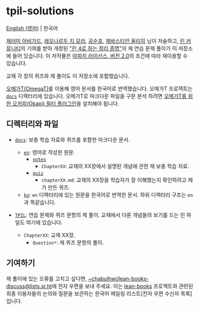 # tpil-solutions

[English (영어)](./README.md) | 한국어

[제러미 아비가드][ja], [레오나르두 지 모라][ldm], [공순호][sk], [제바스티안 울리히][su] 님이 저술하고, [린 커뮤니티][lean-comm]의 기여를 받아 개정된 ["린 4로 하는 정리 증명"][tpil]의 제 연습 문제 풀이가 이 저장소에 들어 있습니다. 이 저작물은 [아파치 라이선스, 버전 2.0](./LICENSE)의 조건에 따라 재이용할 수 있습니다.

교재 각 장의 퀴즈와 제 풀이도 이 저장소에 포함했습니다.

[오메가T(OmegaT)][omt]를 이용해 영어 문서를 한국어로 번역했습니다. 오메가T 프로젝트는 [`docs`](./docs) 디렉터리에 있습니다. 오메가T로 마크다운 파일을 구문 분석 하려면 [오메가T를 위한 오카피(Okapi) 필터 플러그인][okapi]을 설치해야 됩니다.

## 디렉터리와 파일

* [`docs`](./docs): 보충 학습 자료와 퀴즈를 포함한 마크다운 문서.
  * [`en`](./docs/en): 영어로 작성한 원문.
    * [`notes`](./docs/en/notes)
      * `ChapterXX`: 교재의 XX장에서 설명된 개념에 관한 제 보충 학습 자료.
    * [`quiz`](./docs/en/quiz)
      * `chapterXX.md`: 교재의 XX장을 학습자가 잘 이해했는지 확인하려고 제가 만든 퀴즈.
  * [`ko`](./docs/ko): `en` 디렉터리에 있는 원문을 한국어로 번역한 문서. 하위 디렉터리 구조는 `en`과 똑같습니다.

* [`TPIL`](./TPIL): 연습 문제와 퀴즈 문항의 제 풀이. 교재에서 다룬 개념들의 보기를 드는 린 파일도 여기에 있습니다.
  * `ChapterXX`: 교재 XX장.
    * `Question*`: 제 퀴즈 문항의 풀이.

## 기여하기

제 풀이에 있는 오류를 고치고 싶다면, <~chabulhwi/lean-books-discuss@lists.sr.ht>에 전자 우편을 보내 주세요. 이는 [lean-books][lean-books]
프로젝트와 관련된 최종 이용자들의 논의와 질문을 보관하는 한국어 메일링 리스트[전자 우편 수신자 목록]입니다.

[tpil]: https://lean-lang.org/theorem_proving_in_lean4/title_page.html
[ja]: https://www.andrew.cmu.edu/user/avigad/
[ldm]: https://leodemoura.github.io/about.html
[sk]: https://soonhokong.github.io/
[su]: https://sebasti.a.nullri.ch/
[lean-comm]: https://leanprover-community.github.io/
[omt]: https://omegat.org/
[okapi]: https://okapiframework.org/wiki/index.php/Okapi_Filters_Plugin_for_OmegaT
[lean-books]: https://sr.ht/~chabulhwi/lean-books/
